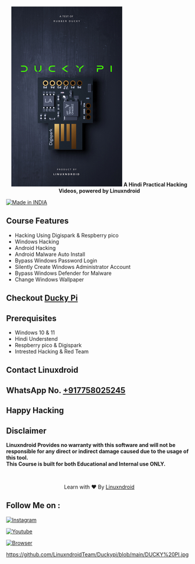 <p align="center">
<img src="https://github.com/LinuxndroidTeam/Duckypi/blob/main/DUCKY%20PI.jpg" <br>
<b>A Hindi Practical Hacking Videos, powered by Linuxndroid</b>
</p>

<a href="#"><img title="Made in INDIA" src="https://img.shields.io/badge/MADE%20IN%20-INDIA-orange?colorA=%23ff0000&colorB=%23017e40&style=for-the-badge"></a>

## Course Features
- Hacking Using Digispark & Respberry pico
- Windows Hacking 
- Android Hacking
- Android Malware Auto Install
- Bypass Windows Password Login
- Silently Create Windows Administrator Account
- Bypass Windows Defender for Malware
- Change Windows Wallpaper

## Checkout [Ducky Pi](https://shop-linuxndroid.in/product/duckypi/)
## Prerequisites 
 - Windows 10 & 11
 - Hindi Understend
 - Respberry pico & Digispark
 - Intrested Hacking & Red Team

## Contact Linuxdroid
## WhatsApp No. [+917758025245](https://api.whatsapp.com/send/?phone=917758025245&text=Hi+Linuxndroid&type=phone_number&app_absent=0)

## Happy Hacking
## Disclaimer
<b>Linuxndroid Provides no warranty with this software and will not be responsible for any direct or indirect damage caused due to the usage of this tool.<br>
This Course is built for both Educational and Internal use ONLY.</b>

<br>
<p align="center">Learn with ❤️ By <a href="https://shop-linuxndroid.in">Linuxndroid</a></p>


## Follow Me on :

[![Instagram](https://img.shields.io/badge/IG-linuxndroid-yellowgreen?style=for-the-badge&logo=instagram)](https://www.instagram.com/linuxndroid)

[![Youtube](https://img.shields.io/badge/Youtube-linuxndroid-redgreen?style=for-the-badge&logo=youtube)](https://www.youtube.com/channel/UC2O1Hfg-dDCbUcau5QWGcgg)

[![Browser](https://img.shields.io/badge/Website-linuxndroid-yellowred?style=for-the-badge&logo=browser)](https://www.linuxndroid.com)

https://github.com/LinuxndroidTeam/Duckypi/blob/main/DUCKY%20PI.jpg
